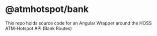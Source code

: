 # @atmhotspot/bank
This repo holds source code for an Angular Wrapper around the HOSS ATM-Hotspot API (Bank Routes)
